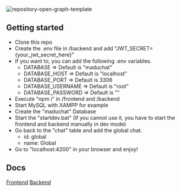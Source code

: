 ![repository-open-graph-template](https://github.com/Madu-de/MaduChat/assets/85842735/e80d3e3c-53cc-44ff-91c8-4966f5bd2464)

## Getting started
- Clone this repo
- Create the .env file in /backend and add "JWT_SECRET={your_jwt_secret_here}"
- If you want to, you can add the following .env variables. 
  - DATABASE => Default is "maduchat"
  - DATABASE_HOST => Default is "localhost"
  - DATABASE_PORT => Default is 3306
  - DATABASE_USERNAME => Default is "root"
  - DATABASE_PASSWORD => Default is ""
- Execute "npm i" in /frontend and /backend
- Start MySQL with XAMPP for example
- Create the "maduchat" Database
- Start the "startdev.bat" (If you cannot use it, you have to start the frontend and backend manually in dev mode)
- Go back to the "chat" table and add the global chat.
  - id: global
  - name: Global
- Go to "localhost:4200" in your browser and enjoy!

## Docs
[Frontend](https://github.com/Madu-de/MaduChat/blob/main/frontend/README.md)
[Backend](https://github.com/Madu-de/MaduChat/blob/main/backend/README.md)
